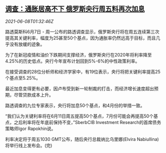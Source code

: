 <!--1623117662000-->
[调查：通胀居高不下 俄罗斯央行周五料再次加息](https://cn.reuters.com/article/russia-cen-rate-cut-poll-0608-idCNKCS2DK040)
------

<div><i>2021-06-08T01:32:46Z</i></div><p>路透莫斯科6月7日 - 周一公布的路透调查显示，俄罗斯央行将在周五连续第三次提高其关键利率，幅度为25甚至50个基点，因为通胀率仍然远高于目标，而且几乎没有放缓的迹象。</p><p>为了在新冠疫情和油价下跌期间支撑经济，俄罗斯央行在2020年将利率降至4.25%的历史低点。央行今年宣布计划回到5%-6%的中性政策利率。</p><p>在接受调查的28位分析师和经济学家中，有19位表示，央行将把关键利率提高25个基点至5.25%。</p><p>最近加息变得更有必要，因卢布受到新一轮制裁的打击，而经济增长速度超出预期，尽管贷款成本上升。</p><p>路透调查的九位专家表示，央行将加息50个基点，和4月份的举措一致。</p><p>“我们认为关键利率将在6月11日周五提高50个基点，7月份可能会再提高50个基点，之后利率将在年底前保持不变，”SberbCIB Investment Research的首席债务策略师Igor Rapokhin说。</p><p>利率决定将于周五1030 GMT公布，随后央行总裁纳比乌里娜(Elvira Nabiullina)将举行线上发布会。(完)</p>
